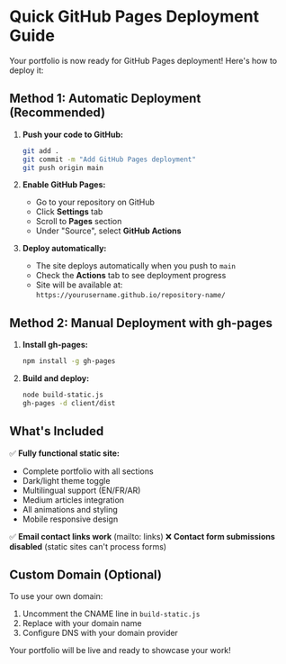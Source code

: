 # Quick GitHub Pages Deployment Guide

Your portfolio is now ready for GitHub Pages deployment! Here's how to deploy it:

## Method 1: Automatic Deployment (Recommended)

1. **Push your code to GitHub:**
   ```bash
   git add .
   git commit -m "Add GitHub Pages deployment"
   git push origin main
   ```

2. **Enable GitHub Pages:**
   - Go to your repository on GitHub
   - Click **Settings** tab
   - Scroll to **Pages** section
   - Under "Source", select **GitHub Actions**

3. **Deploy automatically:**
   - The site deploys automatically when you push to `main`
   - Check the **Actions** tab to see deployment progress
   - Site will be available at: `https://yourusername.github.io/repository-name/`

## Method 2: Manual Deployment with gh-pages

1. **Install gh-pages:**
   ```bash
   npm install -g gh-pages
   ```

2. **Build and deploy:**
   ```bash
   node build-static.js
   gh-pages -d client/dist
   ```

## What's Included

✅ **Fully functional static site:**
- Complete portfolio with all sections
- Dark/light theme toggle
- Multilingual support (EN/FR/AR)
- Medium articles integration
- All animations and styling
- Mobile responsive design

✅ **Email contact links work** (mailto: links)
❌ **Contact form submissions disabled** (static sites can't process forms)

## Custom Domain (Optional)

To use your own domain:
1. Uncomment the CNAME line in `build-static.js`
2. Replace with your domain name
3. Configure DNS with your domain provider

Your portfolio will be live and ready to showcase your work!